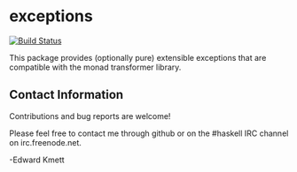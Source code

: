 exceptions
==========

[![Build Status](https://secure.travis-ci.org/ekmett/exceptions.png?branch=master)](http://travis-ci.org/ekmett/exceptions)

This package provides (optionally pure) extensible exceptions that are compatible with the monad transformer library.

Contact Information
-------------------

Contributions and bug reports are welcome!

Please feel free to contact me through github or on the #haskell IRC channel on irc.freenode.net.

-Edward Kmett
